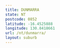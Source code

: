 ```yaml
---
title: DUNMARRA
state: NT
postcode: 0852
latitude: -16.4525888
longitude: 130.8418661
url: /nt/dunmarra/
layout: suburb
---
```

